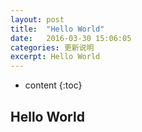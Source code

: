 ```yaml
---
layout: post
title:  "Hello World"
date:   2016-03-30 15:06:05
categories: 更新说明
excerpt: Hello World
---
```


* content
{:toc}

## Hello World


<!-- https://www.npmjs.com/package/pjax -->

<!-- http://html5demos.com/history/first -->